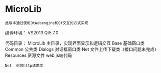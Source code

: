# MicroLib
    此版本通过使用QtWebengine和Qt交互的方式实现
编译环境：
    VS2013
    Qt5.7.0

代码目录：
    MicroLib 主目录，实现界面显示和逻辑交互
        Base 基础窗口类
        Common 公共类
        Dialogs 对话框窗口类
        Net 文件上传下载类（接口问题未完成）
        Resources 资源文件
        web  js端代码
        
    Net  封装http请求库



